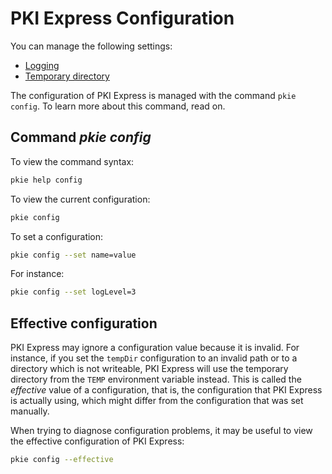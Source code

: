 ﻿# PKI Express Configuration

You can manage the following settings:

* [Logging](log.md)
* [Temporary directory](temp-dir.md)

The configuration of PKI Express is managed with the command `pkie config`. To learn more about this command, read on.

## Command *pkie config*

To view the command syntax:

```sh
pkie help config
```

To view the current configuration:

```sh
pkie config
```

To set a configuration:

```sh
pkie config --set name=value
```

For instance:

```sh
pkie config --set logLevel=3
```

## Effective configuration

PKI Express may ignore a configuration value because it is invalid. For instance, if you set
the `tempDir` configuration to an invalid path or to a directory which is not writeable,
PKI Express will use the temporary directory from the `TEMP` environment variable instead.
This is called the *effective* value of a configuration, that is, the configuration that
PKI Express is actually using, which might differ from the configuration that was set
manually.

When trying to diagnose configuration problems, it may be useful to view the effective
configuration of PKI Express:

```sh
pkie config --effective
```
